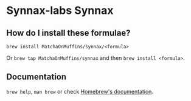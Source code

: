 # Synnax-labs Synnax

## How do I install these formulae?

`brew install MatchaOnMuffins/synnax/<formula>`

Or `brew tap MatchaOnMuffins/synnax` and then `brew install <formula>`.

## Documentation

`brew help`, `man brew` or check [Homebrew's documentation](https://docs.brew.sh).
